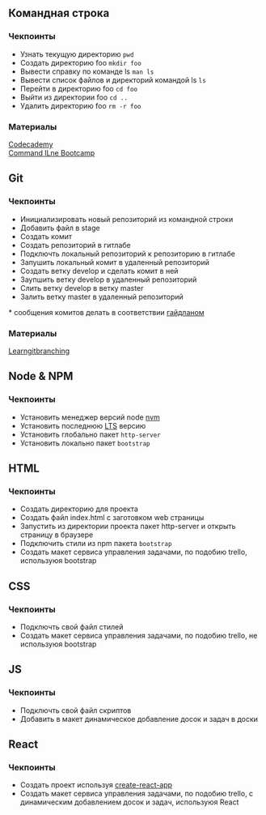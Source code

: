 ## Командная строка
### Чекпоинты
* Узнать текущую директорию ```pwd```
* Создать директорию foo ```mkdir foo```
* Вывести справку по команде ls ```man ls```
* Вывести список файлов и директорий командой ls ```ls```
* Перейти в директорию foo ```cd foo```
* Выйти из директории foo ```cd ..```
* Удалить директорию foo ```rm -r foo```
### Материалы
[Codecademy](https://www.codecademy.com/learn/learn-the-command-line)  
[Command lLne Bootcamp](http://rik.smith-unna.com/command_line_bootcamp)  
## Git
### Чекпоинты
* Инициализировать новый репозиторий из командной строки
* Добавить файл в stage
* Создать комит 
* Создать репозиторий в гитлабе 
* Подключть локальный репозиторий к репозиторию в гитлабе 
* Запушить локальный комит в удаленный репозиторий
* Создать ветку develop и сделать комит в ней
* Заупшить ветку develop в удаленный репозиторий
* Слить ветку develop в ветку master 
* Залить ветку master в удаленный репозиторий  

\* сообщения комитов делать в соответствии [гайдланом](https://intra.rocketfirm.com/library/techies/850-git-commit-guidelines/) 
### Материалы
[Learngitbranching](https://learngitbranching.js.org/)  
## Node & NPM
### Чекпоинты
* Установить менеджер версий node [nvm](https://github.com/creationix/nvm)
* Установить последнюю [LTS](https://ru.wikipedia.org/wiki/%D0%94%D0%BE%D0%BB%D0%B3%D0%BE%D1%81%D1%80%D0%BE%D1%87%D0%BD%D0%B0%D1%8F_%D0%BF%D0%BE%D0%B4%D0%B4%D0%B5%D1%80%D0%B6%D0%BA%D0%B0_%D0%BF%D1%80%D0%BE%D0%B3%D1%80%D0%B0%D0%BC%D0%BC%D0%BD%D0%BE%D0%B3%D0%BE_%D0%BE%D0%B1%D0%B5%D1%81%D0%BF%D0%B5%D1%87%D0%B5%D0%BD%D0%B8%D1%8F) версию 
* Установить глобально пакет ```http-server```
* Установить локально пакет ```bootstrap```
## HTML
### Чекпоинты
* Создать директорию для проекта
* Создать файл index.html с заготовком web страницы
* Запустить из директории проекта пакет http-server и открыть страницу в браузере
* Подключить стили из npm пакета ```bootstrap```
* Создать макет сервиса управления задачами, по подобию trello, используюя bootstrap
## CSS
### Чекпоинты
* Подключть свой файл стилей
* Создать макет сервиса управления задачами, по подобию trello, не используюя bootstrap
## JS
### Чекпоинты
* Подключть свой файл скриптов
* Добавить в макет динамическое добавление досок и задач в доски
## React
### Чекпоинты
* Создать проект используя [create-react-app](https://facebook.github.io/create-react-app/)
* Создать макет сервиса управления задачами, по подобию trello, с динамическим добавлением досок и задач, используюя React